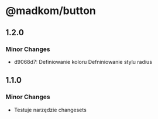 # @madkom/button

## 1.2.0

### Minor Changes

- d9068d7: Definiowanie koloru
  Defniniowanie stylu radius

## 1.1.0

### Minor Changes

- Testuje narzędzie changesets
